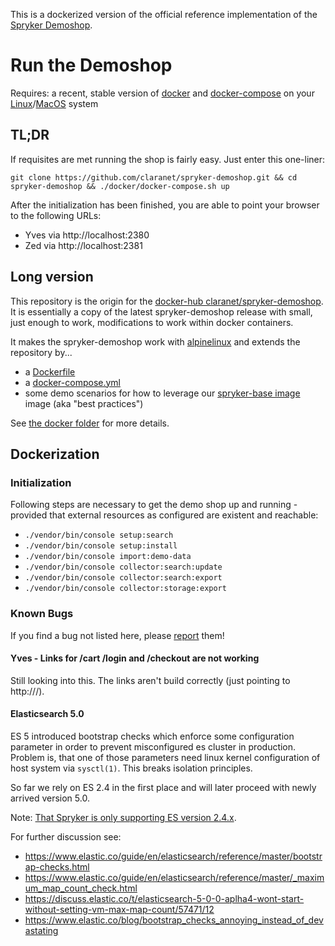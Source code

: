
This is a dockerized version of the official reference implementation of the
[Spryker Demoshop](https://github.com/spryker/demoshop). 


# Run the Demoshop

Requires: a recent, stable version of [docker](https://docs.docker.com/) and [docker-compose](https://docs.docker.com/compose/) on your [Linux](https://docs.docker.com/engine/installation/linux/ubuntu/)/[MacOS](https://docs.docker.com/docker-for-mac/install/) system


## TL;DR

If requisites are met running the shop is fairly easy. Just enter this one-liner:

```
git clone https://github.com/claranet/spryker-demoshop.git && cd spryker-demoshop && ./docker/docker-compose.sh up
```

After the initialization has been finished, you are able to point your browser
to the following URLs:

* Yves via http://localhost:2380
* Zed via http://localhost:2381


## Long version

This repository is the origin for the [docker-hub
claranet/spryker-demoshop](https://hub.docker.com/claranet/spryker-demoshop).
It is essentially a copy of the latest spryker-demoshop release with small,
just enough to work, modifications to work within docker containers.

It makes the spryker-demoshop work with [alpinelinux](https://alpinelinux.org/)
and extends the repository by...

* a [Dockerfile](Dockerfile)
* a [docker-compose.yml](docker/docker-compose.yml)
* some demo scenarios for how to leverage our [spryker-base image](https://hub.docker.com/claranet/spryker-base) image (aka "best practices")

See [the docker folder](docker) for more details.

## Dockerization

### Initialization

Following steps are necessary to get the demo shop up and running - provided that external resources as configured are existent and reachable:

* `./vendor/bin/console setup:search`
* `./vendor/bin/console setup:install`
* `./vendor/bin/console import:demo-data`
* `./vendor/bin/console collector:search:update`
* `./vendor/bin/console collector:search:export`
* `./vendor/bin/console collector:storage:export`


### Known Bugs

If you find a bug not listed here, please [report](https://github.com/claranet/spryker-demoshop/issues) them!

#### Yves - Links for /cart /login and /checkout are not working

Still looking into this. The links aren't build correctly (just pointing to http://<domain>/).

#### Elasticsearch 5.0

ES 5 introduced bootstrap checks which enforce some configuration parameter in
order to prevent misconfigured es cluster in production. Problem is, that one of those parameters need linux kernel configuration of host system via `sysctl(1)`. This breaks isolation principles. 

So far we rely on ES 2.4 in the first place and will later proceed with newly arrived version 5.0.

Note: [That Spryker is only supporting ES version 2.4.x](http://spryker.github.io/getting-started/system-requirements/#elasticsearch).

For further discussion see: 

* https://www.elastic.co/guide/en/elasticsearch/reference/master/bootstrap-checks.html
* https://www.elastic.co/guide/en/elasticsearch/reference/master/_maximum_map_count_check.html
* https://discuss.elastic.co/t/elasticsearch-5-0-0-aplha4-wont-start-without-setting-vm-max-map-count/57471/12
* https://www.elastic.co/blog/bootstrap_checks_annoying_instead_of_devastating

